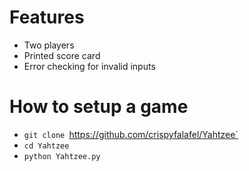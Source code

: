 # Features
- Two players
- Printed score card
- Error checking for invalid inputs

# How to setup a game
- `git clone `https://github.com/crispyfalafel/Yahtzee`
- `cd Yahtzee`
- `python Yahtzee.py`